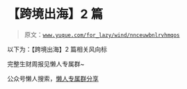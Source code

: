 # 【跨境出海】2 篇

> 原文：[`www.yuque.com/for_lazy/wind/nnceuwbnlrvhmqos`](https://www.yuque.com/for_lazy/wind/nnceuwbnlrvhmqos)

以下为：【跨境出海】2 篇相关风向标

完整生财周报见懒人专属群~

公众号懒人搜索，[懒人专属群分享](https://lazybook.fun/#/blog/group)